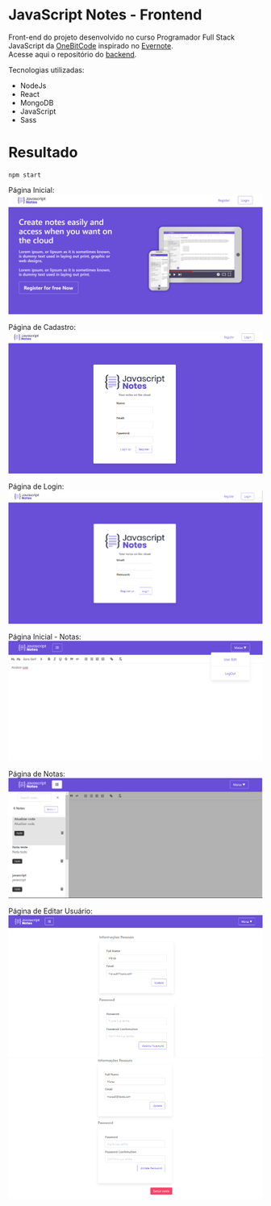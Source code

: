 # JavaScript Notes - Frontend

Front-end do projeto desenvolvido no curso Programador Full Stack JavaScript da [OneBitCode](https://pages.onebitcode.com/) inspirado no [Evernote](https://evernote.com/intl/pt-br). <br/>
Acesse aqui o repositório do [backend](https://github.com/maisafolgueral/js-notes-backend).

Tecnologias utilizadas:
- NodeJs
- React
- MongoDB
- JavaScript
- Sass

# Resultado
```
npm start
```
Página Inicial:
<img src="https://github.com/maisafolgueral/js-notes-frontend/blob/main/src/assets/images/home-page.png?raw=true"><br/>

Página de Cadastro:
<img src="https://github.com/maisafolgueral/js-notes-frontend/blob/main/src/assets/images/register-page.png?raw=true"><br/>

Página de Login:
<img src="https://github.com/maisafolgueral/js-notes-frontend/blob/main/src/assets/images/login-page.png?raw=true"><br/>

Página Inicial - Notas:
<img src="https://github.com/maisafolgueral/js-notes-frontend/blob/main/src/assets/images/home-login-page.png?raw=true"><br/>

Página de Notas:
<img src="https://github.com/maisafolgueral/js-notes-frontend/blob/main/src/assets/images/notes-page.png?raw=true"><br/>

Página de Editar Usuário:
<img src="https://github.com/maisafolgueral/js-notes-frontend/blob/main/src/assets/images/user-edit-page-1.png?raw=true"><br/>
<img src="https://github.com/maisafolgueral/js-notes-frontend/blob/main/src/assets/images/user-edit-page-2.png?raw=true"><br/>
